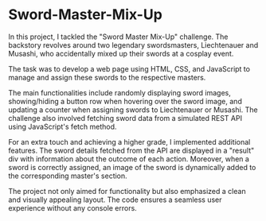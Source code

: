 # Sword-Master-Mix-Up
In this project, I tackled the "Sword Master Mix-Up" challenge. 
The backstory revolves around two legendary swordsmasters, Liechtenauer and Musashi, 
who accidentally mixed up their swords at a cosplay event. 

The task was to develop a web page using HTML, CSS, and JavaScript to manage and assign these swords to the respective masters.

The main functionalities include randomly displaying sword images, showing/hiding a button row when hovering over the sword image,
and updating a counter when assigning swords to Liechtenauer or Musashi. 
The challenge also involved fetching sword data from a simulated REST API using JavaScript's fetch method.

For an extra touch and achieving a higher grade, I implemented additional features. 
The sword details fetched from the API are displayed in a "result" div with information about the outcome of each action. Moreover, when a sword is correctly assigned, an image of the sword is dynamically added to the corresponding master's section.

The project not only aimed for functionality but also emphasized a clean and visually appealing layout.
The code ensures a seamless user experience without any console errors.

